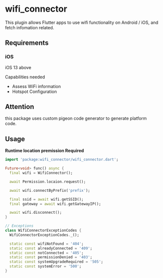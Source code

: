 # wifi_connector

This plugin allows Flutter apps to use wifi functionality on Android / iOS, and fetch infomation related.

## Requirements

### iOS

iOS 13 above

Capabilities needed

- Assess WiFi information
- Hotspot Configuration

## Attention

this package uses custom pigeon code generator to generate platform code.

## Usage

**Runtime location premission Required**

```dart
import 'package:wifi_connector/wifi_connector.dart';

Future<void> func() async {
  final wifi = WifiConnector();

  await Permission.locaion.request();

  await wifi.connectByPrefix('prefix');

  final ssid = await wifi.getSSID();
  final gateway = await wifi.getGatewayIP();

  await wifi.disconnect();
}

// Exceptions
class WifiConnectorExceptionCodes {
  WifiConnectorExceptionCodes._();

  static const wifiNotFound = '404';
  static const alreadyConnected = '409';
  static const notConnected = '405';
  static const permissionDenied = '403';
  static const systemUpgradeRequired = '505';
  static const systemError = '500';
}

```








